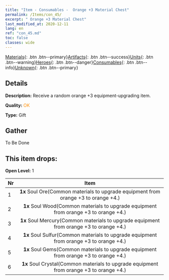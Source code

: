 ```yaml
---
title: "Item - Consumables -  Orange +3 Material Chest"
permalink: /Items/con_45/
excerpt: " Orange +3 Material Chest"
last_modified_at: 2020-12-11
lang: en
ref: "con_45.md"
toc: false
classes: wide
---
```

 [Materials](/Items/){: .btn .btn--primary}[Artifacts](/Items/Artifacts/){: .btn .btn--success}[Units](/Items/Units/){: .btn .btn--warning}[Heroes](/Items/Heroes/){: .btn .btn--danger}[Consumables](/Items/Consumables/){: .btn .btn--info}[Unknown](/Items/Unknown/){: .btn .btn--primary}

## Details
 **Description:** Receive a random orange +3 equipment-upgrading item.

 **Quality:** <span style="color: #FF8C00">OK</span>

 **Type:** Gift

## Gather

  To Be Done

## This item drops:

 **Open Level:** 1

  | Nr |      Item    |
  |:---|:------------:|
  | 1 |  **1x** Soul Ore(Common materials to upgrade equipment from orange +3 to orange +4.) | 
  | 2 |  **1x** Soul Wood(Common materials to upgrade equipment from orange +3 to orange +4.) | 
  | 3 |  **1x** Soul Mercury(Common materials to upgrade equipment from orange +3 to orange +4.) | 
  | 4 |  **1x** Soul Sulfur(Common materials to upgrade equipment from orange +3 to orange +4.) | 
  | 5 |  **1x** Soul Gems(Common materials to upgrade equipment from orange +3 to orange +4.) | 
  | 6 |  **1x** Soul Crystal(Common materials to upgrade equipment from orange +3 to orange +4.) | 
